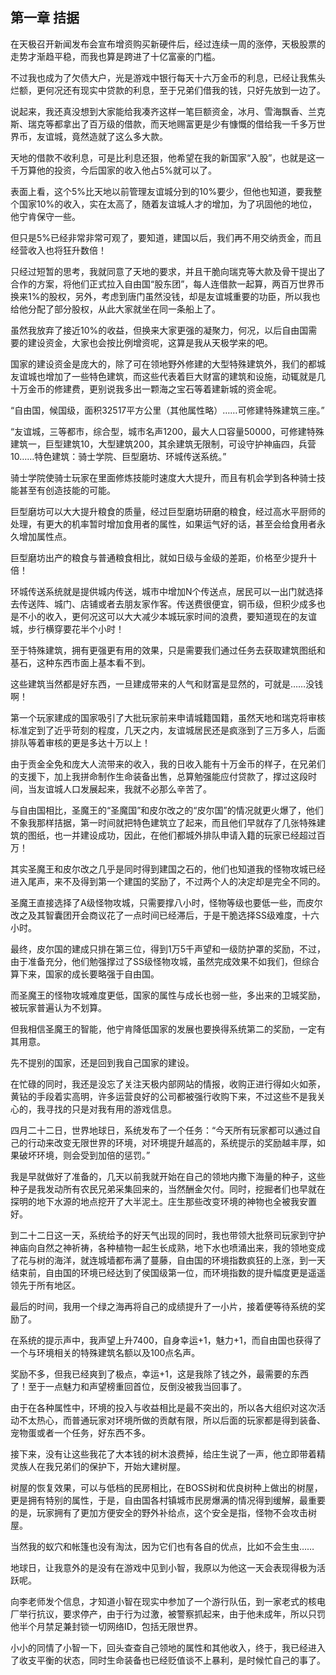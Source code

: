 ## 第一章 拮据

在天极召开新闻发布会宣布增资购买新硬件后，经过连续一周的涨停，天极股票的走势才渐趋平稳，而我也算是跨进了十亿富豪的门槛。

不过我也成为了欠债大户，光是游戏中银行每天十六万金币的利息，已经让我焦头烂额，更何况还有现实中贷款的利息，至于兄弟们借我的钱，只好先放到一边了。

说起来，我还真没想到大家能给我凑齐这样一笔巨额资金，冰月、雪海飘香、兰克斯、瑞克等都拿出了百万级的借款，而天地赐富更是少有慷慨的借给我一千多万世界币，友谊城，竟然造就了这么多大款。

天地的借款不收利息，可是比利息还狠，他希望在我的新国家“入股”，也就是这一千万算他的投资，今后国家的收入他占5%就可以了。

表面上看，这个5%比天地以前管理友谊城分到的10%要少，但他也知道，要我整个国家10%的收入，实在太高了，随着友谊城人才的增加，为了巩固他的地位，他宁肯保守一些。

但只是5%已经非常非常可观了，要知道，建国以后，我们再不用交纳贡金，而且经营收入也将狂升数倍！

只经过短暂的思考，我就同意了天地的要求，并且干脆向瑞克等大款及骨干提出了合作的方案，将他们正式拉入自由国“股东团”，每人连借款一起算，两百万世界币换来1%的股权，另外，考虑到唐门虽然没钱，却是友谊城重要的功臣，所以我也给他分配了部分股权，从此大家就坐在同一条船上了。

虽然我放弃了接近10%的收益，但换来大家更强的凝聚力，何况，以后自由国需要的建设资金，大家也会按比例增资呢，这算是我从天极学来的吧。

国家的建设资金是庞大的，除了可在领地野外修建的大型特殊建筑外，我们的都城友谊城也增加了一些特色建筑，而这些代表着巨大财富的建筑和设施，动辄就是几十万金币的修建费，更别说我多出一颗海之宝石等着建新城的资金呢。

“自由国，候国级，面积32517平方公里（其他属性略）……可修建特殊建筑三座。”

“友谊城，三等都市，综合型，城市名声1200，最大人口容量50000，可修建特殊建筑一，巨型建筑10，大型建筑200，其余建筑无限制，可设守护神庙四，兵营10……特色建筑：骑士学院、巨型磨坊、环城传送系统。”

骑士学院使骑士玩家在里面修炼技能时速度大大提升，而且有机会学到各种骑士技能甚至有创造技能的可能。

巨型磨坊可以大大提升粮食的质量，经过巨型磨坊研磨的粮食，经过高水平厨师的处理，有更大的机率暂时增加食用者的属性，如果运气好的话，甚至会给食用者永久增加属性点。

巨型磨坊出产的粮食与普通粮食相比，就如日级与金级的差距，价格至少提升十倍！

环城传送系统就是提供城内传送，城市中增加N个传送点，居民可以一出门就选择去传送阵、城门、店铺或者去朋友家作客。传送费很便宜，铜币级，但积少成多也是不小的收入，更何况这可以大大减少本城玩家时间的浪费，要知道现在的友谊城，步行横穿要花半个小时！

至于特殊建筑，拥有更强更有用的效果，只是需要我们通过任务去获取建筑图纸和基石，这种东西市面上基本看不到。

这些建筑当然都是好东西，一旦建成带来的人气和财富是显然的，可就是……没钱啊！

第一个玩家建成的国家吸引了大批玩家前来申请城籍国籍，虽然天地和瑞克将审核标准定到了近乎苛刻的程度，几天之内，友谊城居民还是疯涨到了三万多人，后面排队等着审核的更是多达十万以上！

由于贡金全免和庞大人流带来的收入，我的日收入能有十万金币的样子，在兄弟们的支援下，加上我拼命制作生命装备出售，总算勉强能应付贷款了，撑过这段时间，当友谊城人口发展起来，我就不必那么辛苦了。

与自由国相比，圣魔王的“圣魔国”和皮尔改之的“皮尔国”的情况就更火爆了，他们不象我那样拮据，第一时间就把特色建筑立了起来，而且他们早就存了几张特殊建筑的图纸，也一并建设成功，因此，在他们都城外排队申请入籍的玩家已经超过百万！

其实圣魔王和皮尔改之几乎是同时得到建国之石的，他们也知道我的怪物攻城已经进入尾声，来不及得到第一个建国的奖励了，不过两个人的决定却是完全不同的。

圣魔王直接选择了A级怪物攻城，只需要撑八小时，怪物等级也要低一些，而皮尔改之及其智囊团开会商议花了一点时间已经滞后，于是干脆选择SS级难度，十六小时。

最终，皮尔国的建成只排在第三位，得到1万5千声望和一级防护罩的奖励，不过，由于准备充分，他们勉强撑过了SS级怪物攻城，虽然完成效果不如我们，但综合算下来，国家的成长要略强于自由国。

而圣魔王的怪物攻城难度更低，国家的属性与成长也弱一些，多出来的卫城奖励，被玩家普遍认为不划算。

但我相信圣魔王的智能，他宁肯降低国家的发展也要换得系统第二的奖励，一定有其用意。

先不提别的国家，还是回到我自己国家的建设。

在忙碌的同时，我还是没忘了关注天极内部网站的情报，收购正进行得如火如荼，黄钻的手段着实高明，许多运营良好的公司都被强行收购下来，不过这些不是我关心的，我寻找的只是对我有用的游戏信息。

四月二十二日，世界地球日，系统发布了一个任务：“今天所有玩家都可以通过自己的行动来改变无限世界的环境，对环境提升越高的，系统提示的奖励越丰厚，如果破坏环境，则会受到加倍的惩罚。”

我是早就做好了准备的，几天以前我就开始在自己的领地内撒下海量的种子，这些种子是我发动所有农民兄弟采集回来的，当然酬金欠付。同时，挖掘者们也早就在探明的地下水源的地点挖开了大半泥土。庄生那些改变环境的神物也全被我安置好。

到二十二日这一天，系统给予的好天气出现的同时，我也带领大批祭司玩家到守护神庙向自然之神祈祷，各种植物一起生长成熟，地下水也喷涌出来，我的领地变成了花与树的海洋，就连城墙都布满了蔓藤，自由国的环境指数疯狂的上涨，到一天结束前，自由国的环境已经达到了侯国级第一位，而环境指数的提升幅度更是遥遥领先于所有地区。

最后的时间，我用一个绿之海再将自己的成绩提升了一小片，接着便等待系统的奖励了。

在系统的提示声中，我声望上升7400，自身幸运+1，魅力+1，而自由国也获得了一个与环境相关的特殊建筑名额以及100点名声。

奖励不多，但我已经爽到了极点，幸运+1，这是我除了钱之外，最需要的东西了！至于一点魅力和声望榜重回首位，反倒没被我当回事了。

由于在各种属性中，环境的投入与收益相比是最不突出的，所以各大组织对这次活动不太热心，而普通玩家对环境所做的贡献有限，所以后面的玩家都是得到装备、宠物蛋或者一个任务，好东西不多。

接下来，没有让这些我花了大本钱的树木浪费掉，给庄生说了一声，他立即带着精灵族人在我兄弟们的保护下，开始大建树屋。

树屋的恢复效果，可以与低档的民房相比，在BOSS树和优良树种上做出的树屋，更是拥有特别的属性，于是，自由国各村镇城市民房爆满的情况得到缓解，最重要的是，玩家拥有了更加方便安全的野外补给点，这个安全是指，怪物不会攻击树屋。

当然我的蚁穴和帐篷也没有淘汰，因为它们也有各自的优点，比如不会生虫……

地球日，让我意外的是没有在游戏中见到小智，我原以为他这一天会表现得极为活跃呢。

向李老师发个信息，才知道小智在现实中参加了一个游行队伍，到一家老式的核电厂举行抗议，要求停产，由于行为过激，被警察抓起来，由于他未成年，所以只罚他半个月禁足兼封锁一切网络ID，包括无限世界。

小小的同情了小智一下，回头查查自己领地的属性和其他收入，终于，我已经进入了收支平衡的状态，同时生命装备也已经贬值谈不上暴利，是时候忙自己的事了。

